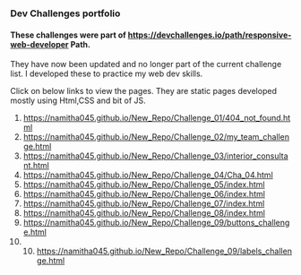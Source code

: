 ### Dev Challenges portfolio

#### These challenges were part of https://devchallenges.io/path/responsive-web-developer Path.
They have now been updated and no longer part of the current challenge list.
I developed these to practice my web dev skills.

Click on below links to view the pages. They are static pages developed mostly using Html,CSS and bit of JS.

1. https://namitha045.github.io/New_Repo/Challenge_01/404_not_found.html
2. https://namitha045.github.io/New_Repo/Challenge_02/my_team_challenge.html
3. https://namitha045.github.io/New_Repo/Challenge_03/interior_consultant.html
4. https://namitha045.github.io/New_Repo/Challenge_04/Cha_04.html
5. https://namitha045.github.io/New_Repo/Challenge_05/index.html
6. https://namitha045.github.io/New_Repo/Challenge_06/index.html
7. https://namitha045.github.io/New_Repo/Challenge_07/index.html
8. https://namitha045.github.io/New_Repo/Challenge_08/index.html
9. https://namitha045.github.io/New_Repo/Challenge_09/buttons_challenge.html
10. 10. https://namitha045.github.io/New_Repo/Challenge_09/labels_challenge.html
